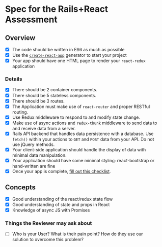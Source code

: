 # Spec for the Rails+React Assessment

## Overview

- [x] The code should be written in ES6 as much as possible 
- [x] Use the [`create-react-app`](https://github.com/facebook/create-react-app) generator to start your project
- [x] Your app should have one HTML page to render your `react-redux` application

### Details

- [x] There should be 2 container components.
- [x] There should be 5 stateless components.
- [x] There should be 3 routes.
- [x] The Application must make use of `react-router` and proper RESTful routing.
- [x] Use Redux middleware to respond to and modify state change.
- [x] Make use of async actions and `redux-thunk` middleware to send data to and receive data from a server.
- [x] Rails API backend that handles data persistence with a database. Use `fetch()` within your actions to `GET` and `POST` data from your API. Do not use jQuery methods.
- [x] Your client-side application should handle the display of data with minimal data manipulation.
- [x] Your application should have some minimal styling: react-bootstrap or hand-written are fine
- [x] Once your app is complete, [fill out this checklist](https://docs.google.com/forms/d/e/1FAIpQLSfX7qH_FqFqJ9vMMhtlHSYxhhafKJm8fe01IvsFNFitFC2nOA/viewform).

## Concepts

- [x] Good understanding of the react/redux state flow
- [x] Good understanding of state and props in React
- [x] Knowledge of async JS with Promises

### Things the Reviewer may ask about

- [ ] Who is your User? What is their pain point? How do they use our solution to overcome this problem?